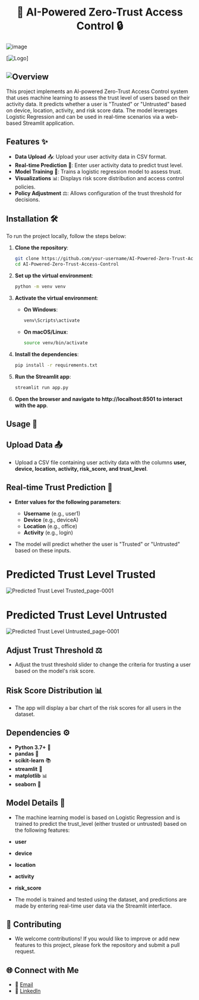 <h1 align="center"> 🚀 AI-Powered Zero-Trust Access Control 🔒 </h1>

![image](https://github.com/user-attachments/assets/40f9e8c7-122d-488f-bfe5-36fc21ff50fd)

[![Logo](https://img.shields.io/badge/AI%20Powered%20Zero%2DTrust%20Access%20Control-blue?style=flat-square)]

## ![Overview](https://img.shields.io/badge/Overview-📖-blue?style=for-the-badge)

This project implements an AI-powered Zero-Trust Access Control system that uses machine learning to assess the trust level of users based on their activity data. It predicts whether a user is "Trusted" or "Untrusted" based on device, location, activity, and risk score data. The model leverages Logistic Regression and can be used in real-time scenarios via a web-based Streamlit application.

## Features ✨
- **Data Upload** 📤: Upload your user activity data in CSV format.
- **Real-time Prediction** 🔮: Enter user activity data to predict trust level.
- **Model Training** 🧠: Trains a logistic regression model to assess trust.
- **Visualizations** 📊: Displays risk score distribution and access control policies.
- **Policy Adjustment** ⚖️: Allows configuration of the trust threshold for decisions.

## Installation 🛠️

To run the project locally, follow the steps below:

1. **Clone the repository**:

   ```bash
   git clone https://github.com/your-username/AI-Powered-Zero-Trust-Access-Control.git
   cd AI-Powered-Zero-Trust-Access-Control

2. **Set up the virtual environment**:

   ```bash
   python -m venv venv

3. **Activate the virtual environment**:
   - **On Windows**:
     ```bash
     venv\Scripts\activate
   - **On macOS/Linux**:
     ```bash
     source venv/bin/activate

4. **Install the dependencies**:

   ```bash
   pip install -r requirements.txt

5. **Run the Streamlit app**:

   ```bash
   streamlit run app.py

6. **Open the browser and navigate to http://localhost:8501 to interact with the app**.

## Usage 🚀

## Upload Data 📤
- Upload a CSV file containing user activity data with the columns **user, device, location, activity, risk_score, and trust_level**.

## Real-time Trust Prediction 🔮
- **Enter values for the following parameters**:
  - **Username** (e.g., user1)
  - **Device** (e.g., deviceA)
  - **Location** (e.g., office)
  - **Activity** (e.g., login)
    
- The model will predict whether the user is "Trusted" or "Untrusted" based on these inputs.

# Predicted Trust Level Trusted

![Predicted Trust Level Trusted_page-0001](https://github.com/user-attachments/assets/a776b925-8324-4531-a869-2e261c06add3)

# Predicted Trust Level Untrusted

![Predicted Trust Level Untrusted_page-0001](https://github.com/user-attachments/assets/1d8fceee-5ea7-4286-b655-a93cb36c3230)

## Adjust Trust Threshold ⚖️
- Adjust the trust threshold slider to change the criteria for trusting a user based on the model's risk score.

## Risk Score Distribution 📊
- The app will display a bar chart of the risk scores for all users in the dataset.

## Dependencies ⚙️

- **Python 3.7+** 🐍
- **pandas** 🐼
- **scikit-learn** 📚
- **streamlit** 🎥
- **matplotlib** 📊
- **seaborn** 🦢

## Model Details 🧠
- The machine learning model is based on Logistic Regression and is trained to predict the trust_level (either trusted or untrusted) based on the following features:

- **user**
- **device**
- **location**
- **activity**
- **risk_score**

- The model is trained and tested using the dataset, and predictions are made by entering real-time user data via the Streamlit interface.

## 🤝 Contributing 
- We welcome contributions! If you would like to improve or add new features to this project, please fork the repository and submit a pull request.

## 🌐 Connect with Me 

- 📧 [Email](mailto:gauravghandat12@gmail.com)
- 💼 [LinkedIn](www.linkedin.com/in/gaurav-ghandat-68a5a22b4)




















